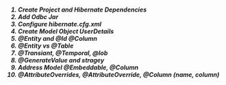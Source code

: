 <h5>
		<ol>
			<li>Create Project and Hibernate Dependencies</li>
			<li>Add Odbc Jar</li>
			<li>Configure hibernate.cfg.xml</li>
			<li>Create Model Object UserDetails</li>
			<li>@Entity and @Id @Column</li>
			<li>@Entity vs @Table</li>
			<li>@Transiant, @Temporal, @lob</li>
			<li>@GenerateValue and stragey</li>
			<li>Address Model @Embeddable, @Column</li>
			<li>@AttributeOverrides, @AttributeOverride, @Column (name, column)</li>
		</ol>
</h5>